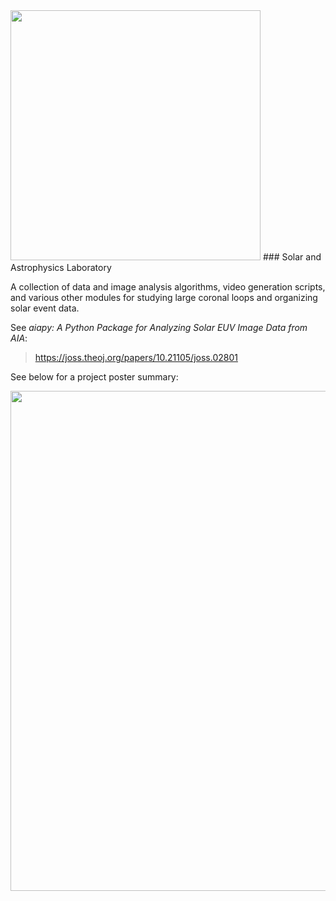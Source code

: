 <img src="https://i.imgur.com/84etiAu.png" width="400"/>
### Solar and Astrophysics Laboratory

A collection of data and image analysis algorithms, video generation scripts, and various other modules for studying large coronal loops and organizing solar event data.

See _aiapy: A Python Package for Analyzing Solar EUV Image Data from AIA_:

> https://joss.theoj.org/papers/10.21105/joss.02801

See below for a project poster summary:

<img src="https://i.imgur.com/qN9ATiz.jpg" width="800"/>
